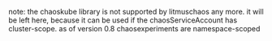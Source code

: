 note: the chaoskube library is not supported by litmuschaos any more. 
it will be left here, because it can be used if the chaosServiceAccount has cluster-scope.
as of version 0.8 chaosexperiments are namespace-scoped
